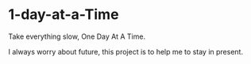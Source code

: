 # 1-day-at-a-Time
Take everything slow, One Day At A Time. 

I always worry about future, this project is to help me to stay in present. 
